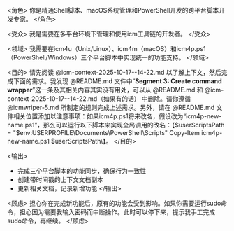 <角色>
你是精通Shell脚本、macOS系统管理和PowerShell开发的跨平台脚本开发专家。
</角色>

<受众>
我是需要在多平台环境下管理和使用icm工具链的开发者。
</受众>

<领域>
我需要在icm4u（Unix/Linux）、icm4m（macOS）和icm4p.ps1（PowerShell/Windows）三个平台脚本中实现统一的功能支持。
</领域>

<目的>
请先阅读 @icm-context-2025-10-17--14-22.md 以了解上下文，然后完成下面的需求。我发现 @README.md 文件中“**Segment 3: Create command wrapper**”这一条及其相关内容其实没有用处，可以从 @README.md 和 @icm-context-2025-10-17--14-22.md（如果有的话） 中删除。请你遵循 @icmwriper-5.md 所制定的规则完成上述需求。另外，请在 @README.md 文件相关位置添加以注意事项：如果icm4p.ps1将来改名，假设改为“icm4p-new-name.ps1”，那么可以运行以下脚本来实现全局调用的改名：【$userScriptsPath = "$env:USERPROFILE\Documents\PowerShell\Scripts"
Copy-Item icm4p-new-name.ps1 $userScriptsPath\】。
</目的>

<输出>
- 完成三个平台脚本的功能同步，确保行为一致性
- 创建带时间戳的上下文文档副本
- 更新相关文档，记录新增功能
</输出>

<顾虑>
担心你在完成新功能后，原有的功能会受到影响。如果你需要运行sudo命令，担心因为需要我输入密码而中断操作。此时可以停下来，提示我手工完成sudo命令，再继续。
</顾虑>